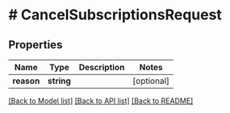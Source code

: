# # CancelSubscriptionsRequest

## Properties

Name | Type | Description | Notes
------------ | ------------- | ------------- | -------------
**reason** | **string** |  | [optional]

[[Back to Model list]](../../README.md#models) [[Back to API list]](../../README.md#endpoints) [[Back to README]](../../README.md)
